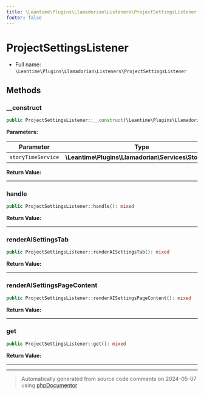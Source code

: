 ```yaml
---
title: \Leantime\Plugins\Llamadorian\Listeners\ProjectSettingsListener
footer: false
---
```


# ProjectSettingsListener





* Full name: `\Leantime\Plugins\Llamadorian\Listeners\ProjectSettingsListener`



## Methods

### __construct



```php
public ProjectSettingsListener::__construct(\Leantime\Plugins\Llamadorian\Services\StoryTime $storyTimeService): mixed
```








**Parameters:**

| Parameter | Type | Description |
|-----------|------|-------------|
| `storyTimeService` | **\Leantime\Plugins\Llamadorian\Services\StoryTime** |  |


**Return Value:**





---
### handle



```php
public ProjectSettingsListener::handle(): mixed
```









**Return Value:**





---
### renderAISettingsTab



```php
public ProjectSettingsListener::renderAISettingsTab(): mixed
```









**Return Value:**





---
### renderAISettingsPageContent



```php
public ProjectSettingsListener::renderAISettingsPageContent(): mixed
```









**Return Value:**





---
### get



```php
public ProjectSettingsListener::get(): mixed
```









**Return Value:**





---


---
> Automatically generated from source code comments on 2024-05-07 using [phpDocumentor](http://www.phpdoc.org/)
